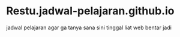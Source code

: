 # Restu.jadwal-pelajaran.github.io
jadwal pelajaran agar ga tanya sana sini tinggal liat web bentar jadi
